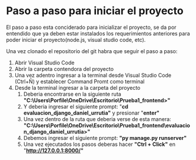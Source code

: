 # Paso a paso para iniciar el proyecto

El paso a paso esta conciderado para inicializar el proyecto, se da por entendido que ya deben estar instalados los requerimientos anteriores para poder iniciar el proyecto(node.js, visual studio code, etc).

Una vez clonado el repositorio del git habra que seguir el paso a paso:

1. Abrir Visual Studio Code
2. Abrir la carpeta contendora del proyecto
3. Una vez adentro ingresar a la terminal desde Visual Studio Code (Ctrl+Ñ) y establecer Command Promt como terminal
4. Desde la terminal ingresar a la carpeta del proyecto
   1. Deberia encontrarse en la siguiente ruta **"C:\Users\\Porfile\OneDrive\Escritorio\Prueba1_frontend>"**
   2. Y deberia ingresar el siguiente prompt: "**cd evaluacion_django_daniel_urrutia"** y presionar "**enter"**
   3. Una vez dentro de la ruta que deberia verse de esta manera: **"C:\Users\Porfile\OneDrive\Escritorio\Prueba1_frontend\evaluacion_django_daniel_urrutia>"**
   4. Debemos ingresar el siguiente prompt: **"py manage.py runserver"**
   5. Una vez ejecutados los pasos deberas hacer **"Ctrl + Click"** en "**http://127.0.0.1:8000/"**
